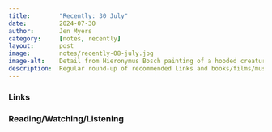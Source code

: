 ```yaml
---
title:        "Recently: 30 July"
date:         2024-07-30
author:       Jen Myers
category:     [notes, recently]
layout:       post
image:        notes/recently-08-july.jpg
image-alt:    Detail from Hieronymus Bosch painting of a hooded creature with a long snout and a jagged cloak holding a book in its thin, scaled hands
description:  Regular round-up of recommended links and books/films/music
---
```


### Links







### Reading/Watching/Listening




<div class="youtube-video-container">

</div>